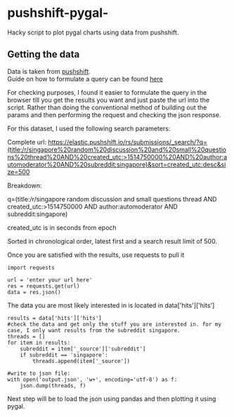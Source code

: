 # pushshift-pygal-

Hacky script to plot pygal charts using data from pushshift.

## Getting the data

Data is taken from [pushshift](https://elastic.pushshift.io/).  
Guide on how to formulate a query can be found [here](https://elastic.pushshift.io/)

For checking purposes, I found it easier to formulate the query in the browser till you get the results you want and just paste the url into the script. Rather than doing the conventional method of building out the params and then performing the request and checking the json response.  
  
For this dataset, I used the following search parameters:

Complete url:
https://elastic.pushshift.io/rs/submissions/_search/?q=(title:/r/singapore%20random%20discussion%20and%20small%20questions%20thread%20AND%20created_utc:>1514750000%20AND%20author:automoderator%20AND%20subreddit:singapore)&sort=created_utc:desc&size=500

Breakdown:

q=(title:/r/singapore random discussion and small questions thread AND created_utc:>1514750000 AND author:automoderator AND subreddit:singapore)

created_utc is in seconds from epoch

Sorted in chronological order, latest first and a search result limit of 500.

Once you are satisfied with the results, use requests to pull it  
  
    import requests
    
    url = 'enter your url here'
    res = requests.get(url)
    data = res.json()
    
The data you are most likely interested in is located in data['hits']['hits']

    results = data['hits']['hits']
    #check the data and get only the stuff you are interested in. for my case, I only want results from the subreddit singapore.
    threads = []
    for item in results:
        subreddit = item['_source']['subreddit']
        if subreddit == 'singapore':
            threads.append(item['_source'])
     
    #write to json file:
    with open('output.json', 'w+', encoding='utf-8') as f:
        json.dump(threads, f)
        
 Next step will be to load the json using pandas and then plotting it using pygal.










